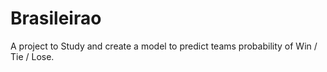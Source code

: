 # Brasileirao
A project to Study and create a model to predict teams probability of Win / Tie / Lose.
